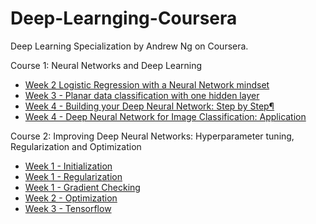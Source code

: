 # Deep-Learnging-Coursera
Deep Learning Specialization by Andrew Ng on Coursera.

Course 1: Neural Networks and Deep Learning

 - [Week 2  Logistic Regression with a Neural Network mindset](https://github.com/stanislaushimovolos/Deep-Learnging-Coursera/blob/master/NeuralNetworksAndDeepLearning/Logistic%2BRegression%2Bwith%2Ba%2BNeural%2BNetwork%2Bmindset%2Bv5.ipynb)
 - [Week 3 - Planar data classification with one hidden layer](https://github.com/stanislaushimovolos/Deep-Learnging-Coursera/blob/master/NeuralNetworksAndDeepLearning/Planar%2Bdata%2Bclassification%2Bwith%2Bone%2Bhidden%2Blayer%2Bv5.ipynb) 
 - [Week 4 - Building your Deep Neural Network: Step by Step¶](https://github.com/stanislaushimovolos/Deep-Learnging-Coursera/blob/master/NeuralNetworksAndDeepLearning/Building%2Byour%2BDeep%2BNeural%2BNetwork%2B-%2BStep%2Bby%2BStep%2Bv8.ipynb)
 - [Week 4 -  Deep Neural Network for Image Classification: Application](https://github.com/stanislaushimovolos/Deep-Learnging-Coursera/blob/master/NeuralNetworksAndDeepLearning/Deep%2BNeural%2BNetwork%2B-%2BApplication%2Bv8.ipynb)
 
Course 2: Improving Deep Neural Networks: Hyperparameter tuning, Regularization and Optimization

 - [Week 1 - Initialization](https://github.com/stanislaushimovolos/Deep-Learnging-Coursera/blob/master/ImprovingDeepNeuralNetworks/Initialization.ipynb)
 - [Week 1 - Regularization](https://github.com/stanislaushimovolos/Deep-Learnging-Coursera/blob/master/ImprovingDeepNeuralNetworks/Regularization%2B-%2Bv2.ipynb)
 - [Week 1 - Gradient Checking](https://github.com/stanislaushimovolos/Deep-Learnging-Coursera/blob/master/ImprovingDeepNeuralNetworks/Gradient%2BChecking%2Bv1.ipynb)
 - [Week 2 - Optimization](https://github.com/stanislaushimovolos/Deep-Learnging-Coursera/blob/master/ImprovingDeepNeuralNetworks/Optimization%2Bmethods.ipynb) 
 - [Week 3 - Tensorflow](https://github.com/stanislaushimovolos/Deep-Learnging-Coursera/blob/master/ImprovingDeepNeuralNetworks/Tensorflow%2BTutorial.ipynb) 
